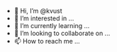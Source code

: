 - 👋 Hi, I’m @kvust
- 👀 I’m interested in ...
- 🌱 I’m currently learning ...
- 💞️ I’m looking to collaborate on ...
- 📫 How to reach me ...

<!---
kvust/kvust is a ✨ special ✨ repository because its `README.md` (this file) appears on your GitHub profile.
You can click the Preview link to take a look at your changes.
--->
